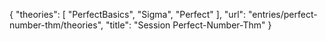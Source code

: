 {
    "theories": [
        "PerfectBasics",
        "Sigma",
        "Perfect"
    ],
    "url": "entries/perfect-number-thm/theories",
    "title": "Session Perfect-Number-Thm"
}
